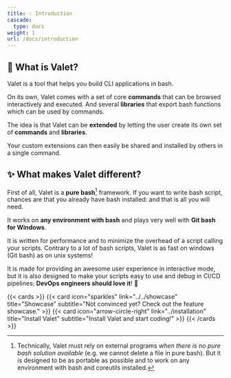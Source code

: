 ```yaml
---
title: 💡 Introduction
cascade:
  type: docs
weight: 1
url: /docs/introduction
---
```


## 🤔 What is Valet?

Valet is a tool that helps you build CLI applications in bash.

On its own, Valet comes with a set of core **commands** that can be browsed interactively and executed. And several **libraries** that export bash functions which can be used by commands.

The idea is that Valet can be **extended** by letting the user create its own set of **commands** and **libraries**.

Your custom extensions can then easily be shared and installed by others in a single command.

## ✨ What makes Valet different?

First of all, Valet is a **pure bash**[^1] framework. If you want to write bash script, chances are that you already have bash installed: and that is all you will need.

It works on **any environment with bash** and plays very well with **Git bash for Windows**.

It is written for performance and to minimize the overhead of a script calling your scripts. Contrary to a lot of bash scripts, Valet is as fast on windows (Git bash) as on unix systems!

It is made for providing an awesome user experience in interactive mode, but it is also designed to make your scripts easy to use and debug in CI/CD pipelines; **DevOps engineers should love it**! 💖

{{< cards >}}
  {{< card icon="sparkles" link="../../showcase" title="Showcase" subtitle="Not convinced yet? Check out the feature showcase." >}}
  {{< card icon="arrow-circle-right" link="../installation" title="Install Valet" subtitle="Install Valet and start coding!" >}}
{{< /cards >}}

[^1]: Technically, Valet must rely on external programs _when there is no pure bash solution available_ (e.g. we cannot delete a file in pure bash). But it is designed to be as portable as possible and to work on any environment with bash and coreutils installed.
